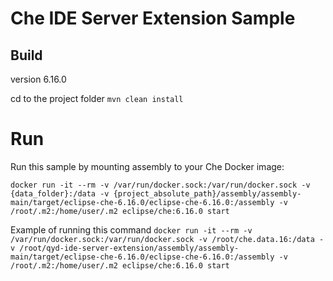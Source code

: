 # Che IDE Server Extension Sample

## Build

version 6.16.0

cd to the project folder
`mvn clean install`

# Run

Run this sample by mounting assembly to your Che Docker image:

`docker run -it --rm -v /var/run/docker.sock:/var/run/docker.sock -v {data_folder}:/data -v {project_absolute_path}/assembly/assembly-main/target/eclipse-che-6.16.0/eclipse-che-6.16.0:/assembly -v /root/.m2:/home/user/.m2 eclipse/che:6.16.0 start`

Example of running this command
`docker run -it --rm -v /var/run/docker.sock:/var/run/docker.sock -v /root/che.data.16:/data -v /root/qyd-ide-server-extension/assembly/assembly-main/target/eclipse-che-6.16.0/eclipse-che-6.16.0:/assembly -v /root/.m2:/home/user/.m2 eclipse/che:6.16.0 start`
